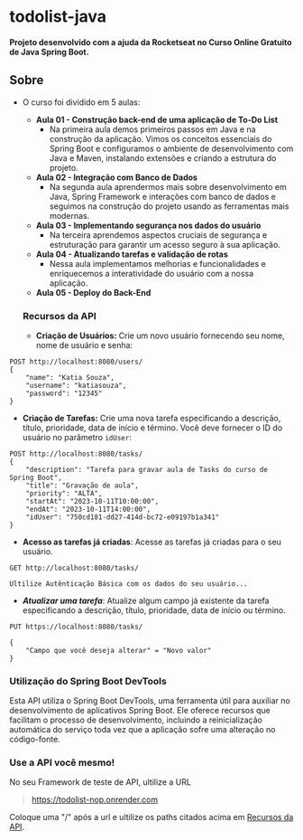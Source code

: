 # todolist-java
#### Projeto desenvolvido com a ajuda da Rocketseat no Curso Online Gratuito de Java Spring Boot.

## Sobre
- O curso foi dividido em 5 aulas:
  - **Aula 01 - Construção back-end de uma aplicação de To-Do List**
    - Na primeira aula demos primeiros passos em Java e na construção da aplicação. Vimos os conceitos essenciais do Spring Boot e configuramos o ambiente de desenvolvimento com Java e Maven, instalando extensões e criando a estrutura do projeto.
  - **Aula 02 - Integração com Banco de Dados**
    - Na segunda aula aprendermos mais sobre desenvolvimento em Java, Spring Framework e interações com banco de dados e seguimos na construção do projeto usando as ferramentas mais modernas.
  - **Aula 03 - Implementando segurança nos dados do usuário**
    - Na terceira aprendemos aspectos cruciais de segurança e estruturação para garantir um acesso seguro à sua aplicação.
  - **Aula 04 - Atualizando tarefas e validação de rotas**
    - Nessa aula implementamos melhorias e funcionalidades e enriquecemos a interatividade do usuário com a nossa aplicação.
  - **Aula 05 - Deploy do Back-End**

  ### Recursos da API

  - **Criação de Usuários:** Crie um novo usuário fornecendo seu nome, nome de usuário e senha:

```http
POST http://localhost:8080/users/
{
    "name": "Katia Souza",
    "username": "katiasouza",
    "password": "12345"
}
```

- **Criação de Tarefas:** Crie uma nova tarefa especificando a descrição, título, prioridade, data de início e término. Você deve fornecer o ID do usuário no parâmetro `idUser`:

```http
POST http://localhost:8080/tasks/
{
    "description": "Tarefa para gravar aula de Tasks do curso de Spring Boot",
    "title": "Gravação de aula",
    "priority": "ALTA",
    "startAt": "2023-10-11T10:00:00",
    "endAt": "2023-10-11T14:00:00",
    "idUser": "750cd181-dd27-414d-bc72-e09197b1a341"
}
```

- **Acesso as tarefas já criadas**: Acesse as tarefas já criadas para o seu usuário. 

```
GET http://localhost:8080/tasks/

Ultilize Autênticação Básica com os dados do seu usuário...
```

- ***Atualizar uma tarefa***: Atualize algum campo já existente da tarefa especificando a descrição, título, prioridade, data de início ou término.
 
``` 
PUT https://localhost:8080/tasks/

{
    "Campo que você deseja alterar" = "Novo valor"
}
```

### Utilização do Spring Boot DevTools

Esta API utiliza o Spring Boot DevTools, uma ferramenta útil para auxiliar no desenvolvimento de aplicativos Spring Boot. Ele oferece recursos que facilitam o processo de desenvolvimento, incluindo a reinicialização automática do serviço toda vez que a aplicação sofre uma alteração no código-fonte.

### Use a API você mesmo!

No seu Framework de teste de API, ultilize a URL
> https://todolist-nop.onrender.com

Coloque uma "/" após a url e ultilize os paths citados acima em [Recursos da API](https://github.com/Nop-Dev/todolist-java/tree/main#recursos-da-api).